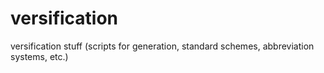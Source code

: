 versification
=============

versification stuff (scripts for generation, standard schemes, abbreviation systems, etc.)
